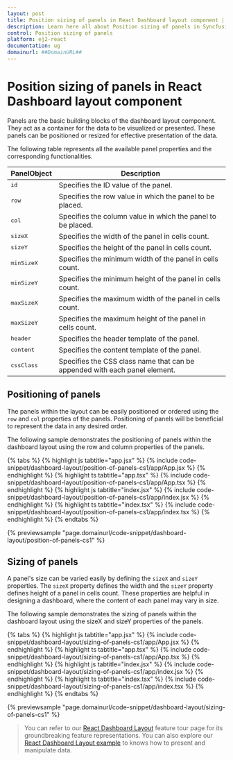 ```yaml
---
layout: post
title: Position sizing of panels in React Dashboard layout component | Syncfusion
description: Learn here all about Position sizing of panels in Syncfusion React Dashboard layout component of Syncfusion Essential JS 2 and more.
control: Position sizing of panels 
platform: ej2-react
documentation: ug
domainurl: ##DomainURL##
---
```


# Position sizing of panels in React Dashboard layout component

Panels are the basic building blocks of the dashboard layout component. They act as a container for the data to be visualized or presented. These panels can be positioned or resized for effective presentation of the data.

The following table represents all the available panel properties and the corresponding functionalities.

| **PanelObject** | **Description** |
| --- | --- |
| <kbd>id</kbd> | Specifies the ID value of the panel. |
| <kbd>row</kbd> | Specifies the row value in which the panel to be placed. |
| <kbd>col</kbd> | Specifies the column value in which the panel to be placed. |
| <kbd>sizeX</kbd> | Specifies the width of the panel in cells count. |
| <kbd>sizeY</kbd> | Specifies the height of the panel in cells count. |
| <kbd>minSizeX</kbd> |Specifies the minimum width of the panel in cells count. |
| <kbd>minSizeY</kbd> | Specifies the minimum height of the panel in cells count. |
| <kbd>maxSizeX</kbd> | Specifies the maximum width of the panel in cells count. |
| <kbd>maxSizeY</kbd> | Specifies the maximum height of the panel in cells count. |
| <kbd>header</kbd> | Specifies the header template of the panel. |
| <kbd>content</kbd> | Specifies the content template of the panel. |
| <kbd>cssClass</kbd> | Specifies the CSS class name that can be appended with each panel element.|

## Positioning of panels

The panels within the layout can be easily positioned or ordered using the `row` and `col` properties of the panels. Positioning of panels will be beneficial to represent the data in any desired order.

The following sample demonstrates the positioning of panels within the dashboard layout using the row and column properties of the panels.

{% tabs %}
{% highlight js tabtitle="app.jsx" %}
{% include code-snippet/dashboard-layout/position-of-panels-cs1/app/App.jsx %}
{% endhighlight %}
{% highlight ts tabtitle="app.tsx" %}
{% include code-snippet/dashboard-layout/position-of-panels-cs1/app/App.tsx %}
{% endhighlight %}
{% highlight js tabtitle="index.jsx" %}
{% include code-snippet/dashboard-layout/position-of-panels-cs1/app/index.jsx %}
{% endhighlight %}
{% highlight ts tabtitle="index.tsx" %}
{% include code-snippet/dashboard-layout/position-of-panels-cs1/app/index.tsx %}
{% endhighlight %}
{% endtabs %}

 {% previewsample "page.domainurl/code-snippet/dashboard-layout/position-of-panels-cs1" %}

## Sizing of panels

A panel's size can be varied easily by defining the `sizeX` and `sizeY` properties. The `sizeX` property defines the width and the `sizeY` property defines height of a panel in cells count. These properties are helpful in designing a dashboard, where the content of each panel may vary in size.

The following sample demonstrates the sizing of panels within the dashboard layout using the sizeX and sizeY properties of the panels.

{% tabs %}
{% highlight js tabtitle="app.jsx" %}
{% include code-snippet/dashboard-layout/sizing-of-panels-cs1/app/App.jsx %}
{% endhighlight %}
{% highlight ts tabtitle="app.tsx" %}
{% include code-snippet/dashboard-layout/sizing-of-panels-cs1/app/App.tsx %}
{% endhighlight %}
{% highlight js tabtitle="index.jsx" %}
{% include code-snippet/dashboard-layout/sizing-of-panels-cs1/app/index.jsx %}
{% endhighlight %}
{% highlight ts tabtitle="index.tsx" %}
{% include code-snippet/dashboard-layout/sizing-of-panels-cs1/app/index.tsx %}
{% endhighlight %}
{% endtabs %}

 {% previewsample "page.domainurl/code-snippet/dashboard-layout/sizing-of-panels-cs1" %}

> You can refer to our [React Dashboard Layout](https://www.syncfusion.com/react-ui-components/react-dashboard-layout) feature tour page for its groundbreaking feature representations. You can also explore our [React Dashboard Layout example](https://ej2.syncfusion.com/react/demos/#/material/dashboard-layout/default) to knows how to present and manipulate data.